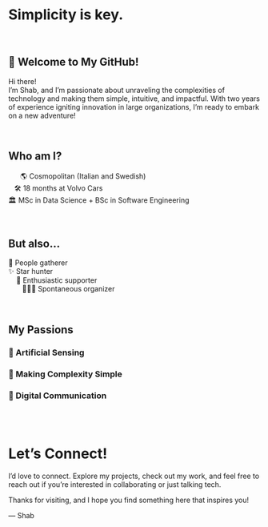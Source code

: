 # Simplicity is key.

<br>

## 🚀 Welcome to My GitHub!

Hi there! <br>I’m Shab, and I’m passionate about unraveling the complexities of technology and making them simple, intuitive, and impactful. With two years of experience igniting innovation in large organizations, I’m ready to embark on a new adventure!

<br>

## Who am I?

&nbsp;&nbsp;&nbsp;&nbsp;&nbsp;&nbsp;🌎 Cosmopolitan (Italian and Swedish) <br>
&nbsp;&nbsp;&nbsp;🛠️ 18 months at Volvo Cars <br> 
🏛️ MSc in Data Science + BSc in Software Engineering <br>

<br>

## But also...

👥 People gatherer <br>
✨ Star hunter <br>
&nbsp;&nbsp;&nbsp; 💬 Enthusiastic supporter <br>
&nbsp;&nbsp;&nbsp;&nbsp;&nbsp;&nbsp; 🏃🏻‍♂️ Spontaneous organizer <br>


<br>

## My Passions

### 🤖 Artificial Sensing


### 🧩 Making Complexity Simple


### 🤖 Digital Communication


<br>

<br>

# Let’s Connect!
I’d love to connect. Explore my projects, check out my work, and feel free to reach out if you’re interested in collaborating or just talking tech.

Thanks for visiting, and I hope you find something here that inspires you!

— Shab






